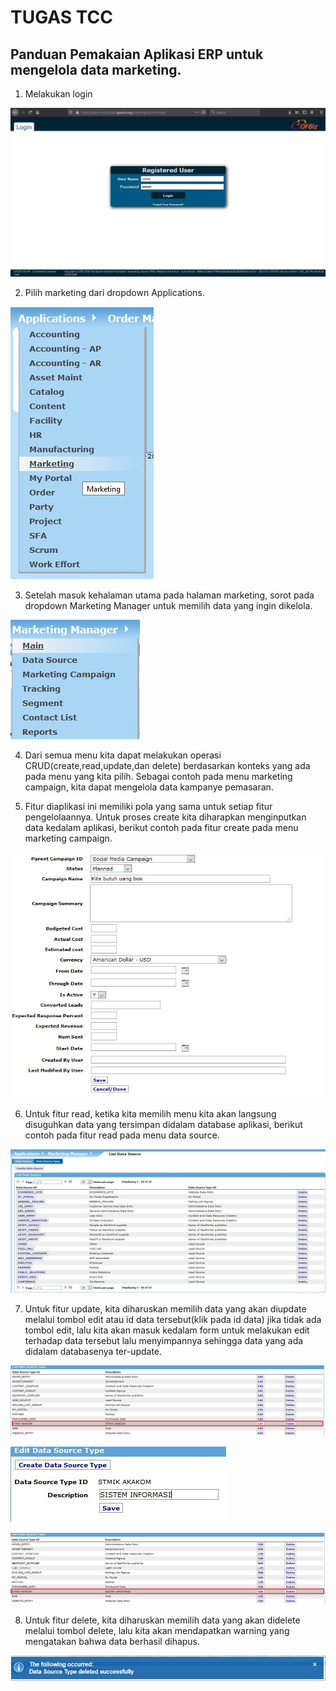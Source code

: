 <h1> TUGAS TCC </h1>
<h2>Panduan Pemakaian Aplikasi ERP untuk mengelola data marketing.</h2>

1. Melakukan login

![login](/minggu-05/login.jpg)

2. Pilih marketing dari dropdown Applications. 

![menu](/minggu-05/marketingmenu.jpg)

3. Setelah masuk kehalaman utama pada halaman marketing, sorot pada dropdown Marketing Manager untuk memilih data yang ingin dikelola.

![menulagi](/minggu-05/menulagi.jpg)

4. Dari semua menu kita dapat melakukan operasi CRUD(create,read,update,dan delete) berdasarkan konteks yang ada pada menu yang kita pilih. Sebagai contoh pada menu marketing campaign, kita dapat mengelola data kampanye pemasaran.

5. Fitur diaplikasi ini memiliki pola yang sama untuk setiap fitur pengelolaannya. Untuk proses create kita diharapkan menginputkan data kedalam aplikasi, berikut contoh pada fitur create pada menu marketing campaign.

![create](/minggu-05/create.jpg)

6. Untuk fitur read, ketika kita memilih menu kita akan langsung disuguhkan data yang tersimpan didalam database aplikasi, berikut contoh pada fitur read pada menu data source.

![read](/minggu-05/read.jpg)

7. Untuk fitur update, kita diharuskan memilih data yang akan diupdate melalui tombol edit atau id data tersebut(klik pada id data) jika tidak ada tombol edit, lalu kita akan masuk kedalam form untuk melakukan edit terhadap data tersebut lalu menyimpannya sehingga data yang ada didalam databasenya ter-update.

![pilih](/minggu-05/pilih.jpg)

![update](/minggu-05/update.jpg)

![hasilupdate](/minggu-05/hasilupdate.jpg)

8. Untuk fitur delete, kita diharuskan memilih data yang akan didelete melalui tombol delete, lalu kita akan mendapatkan warning yang mengatakan bahwa data berhasil dihapus.

![delete](/minggu-05/delete.jpg)
